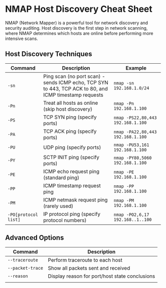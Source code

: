 
# NMAP Host Discovery Cheat Sheet

NMAP (Network Mapper) is a powerful tool for network discovery and security auditing. Host discovery is the first step in network scanning, where NMAP determines which hosts are online before performing more intensive scans.

## Host Discovery Techniques

| Command | Description | Example |
|---------|-------------|---------|
| `-sn` | Ping scan (no port scan) - sends ICMP echo, TCP SYN to 443, TCP ACK to 80, and ICMP timestamp requests | `nmap -sn 192.168.1.0/24` |
| `-Pn` | Treat all hosts as online (skip host discovery) | `nmap -Pn 192.168.1.100` |
| `-PS` | TCP SYN ping (specify ports) | `nmap -PS22,80,443 192.168.1.100` |
| `-PA` | TCP ACK ping (specify ports) | `nmap -PA22,80,443 192.168.1.100` |
| `-PU` | UDP ping (specify ports) | `nmap -PU53,161 192.168.1.100` |
| `-PY` | SCTP INIT ping (specify ports) | `nmap -PY80,5060 192.168.1.100` |
| `-PE` | ICMP echo request ping (standard ping) | `nmap -PE 192.168.1.100` |
| `-PP` | ICMP timestamp request ping | `nmap -PP 192.168.1.100` |
| `-PM` | ICMP netmask request ping (rarely used) | `nmap -PM 192.168.1.100` |
| `-PO[protocol list]` | IP protocol ping (specify protocol numbers) | `nmap -PO2,6,17 192.168..1..100` |

## Advanced Options

| Command          | Description                                    |
| ---------------- | ---------------------------------------------- |
| `--traceroute`   | Perform traceroute to each host                |
| `--packet-trace` | Show all packets sent and received             |
| `--reason`       | Display reason for port/host state conclusions |
|                  |                                                |
